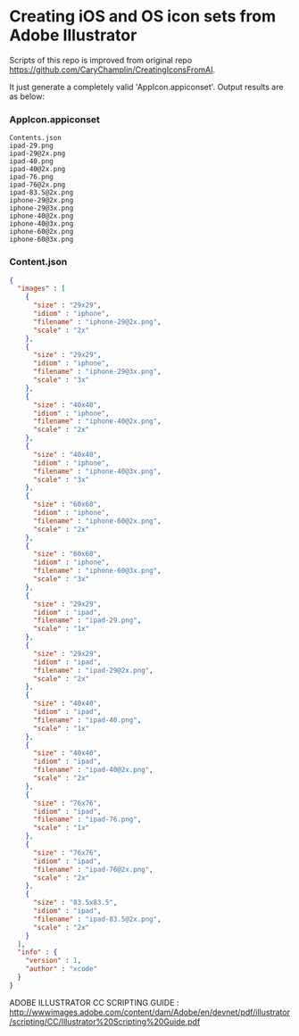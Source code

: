 # Creating iOS and OS icon sets from Adobe Illustrator

Scripts of this repo is improved from original repo https://github.com/CaryChamplin/CreatingIconsFromAI.

It just generate a completely valid 'AppIcon.appiconset'.
Output results are as below:

### AppIcon.appiconset
```
Contents.json
ipad-29.png
ipad-29@2x.png
ipad-40.png
ipad-40@2x.png
ipad-76.png
ipad-76@2x.png
ipad-83.5@2x.png
iphone-29@2x.png
iphone-29@3x.png
iphone-40@2x.png
iphone-40@3x.png
iphone-60@2x.png
iphone-60@3x.png
```

### Content.json
```json
{
  "images" : [
    {
      "size" : "29x29",
      "idiom" : "iphone",
      "filename" : "iphone-29@2x.png",
      "scale" : "2x"
    },
    {
      "size" : "29x29",
      "idiom" : "iphone",
      "filename" : "iphone-29@3x.png",
      "scale" : "3x"
    },
    {
      "size" : "40x40",
      "idiom" : "iphone",
      "filename" : "iphone-40@2x.png",
      "scale" : "2x"
    },
    {
      "size" : "40x40",
      "idiom" : "iphone",
      "filename" : "iphone-40@3x.png",
      "scale" : "3x"
    },
    {
      "size" : "60x60",
      "idiom" : "iphone",
      "filename" : "iphone-60@2x.png",
      "scale" : "2x"
    },
    {
      "size" : "60x60",
      "idiom" : "iphone",
      "filename" : "iphone-60@3x.png",
      "scale" : "3x"
    },
    {
      "size" : "29x29",
      "idiom" : "ipad",
      "filename" : "ipad-29.png",
      "scale" : "1x"
    },
    {
      "size" : "29x29",
      "idiom" : "ipad",
      "filename" : "ipad-29@2x.png",
      "scale" : "2x"
    },
    {
      "size" : "40x40",
      "idiom" : "ipad",
      "filename" : "ipad-40.png",
      "scale" : "1x"
    },
    {
      "size" : "40x40",
      "idiom" : "ipad",
      "filename" : "ipad-40@2x.png",
      "scale" : "2x"
    },
    {
      "size" : "76x76",
      "idiom" : "ipad",
      "filename" : "ipad-76.png",
      "scale" : "1x"
    },
    {
      "size" : "76x76",
      "idiom" : "ipad",
      "filename" : "ipad-76@2x.png",
      "scale" : "2x"
    },
    {
      "size" : "83.5x83.5",
      "idiom" : "ipad",
      "filename" : "ipad-83.5@2x.png",
      "scale" : "2x"
    }
  ],
  "info" : {
    "version" : 1,
    "author" : "xcode"
  }
}
```


ADOBE ILLUSTRATOR CC SCRIPTING GUIDE : http://wwwimages.adobe.com/content/dam/Adobe/en/devnet/pdf/illustrator/scripting/CC/Illustrator%20Scripting%20Guide.pdf
